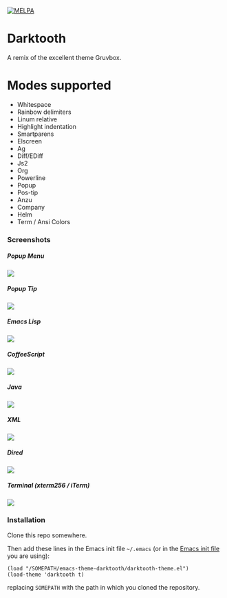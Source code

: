 [![MELPA](http://melpa.org/packages/darktooth-theme-badge.svg)](http://melpa.org/#/darktooth-theme)

# Darktooth

A remix of the excellent theme Gruvbox.

# Modes supported

- Whitespace
- Rainbow delimiters
- Linum relative
- Highlight indentation
- Smartparens
- Elscreen
- Ag
- Diff/EDiff
- Js2
- Org
- Powerline
- Popup
- Pos-tip
- Anzu
- Company
- Helm
- Term / Ansi Colors

### Screenshots

##### Popup Menu

![](darktooth-popup-menu.png)

##### Popup Tip

![](darktooth-popup-tip.png)

##### Emacs Lisp

![](darktooth-emacslisp.png)

##### CoffeeScript

![](darktooth-coffee.png)

##### Java

![](darktooth-java.png)

##### XML

![](darktooth-xml.png)

##### Dired

![](darktooth-dired.png)

##### Terminal (xterm256 / iTerm)

![](darktooth-terminal.png)

### Installation
Clone this repo somewhere.

Then add these lines in the Emacs init file `~/.emacs` (or in the [Emacs init file](http://www.gnu.org/software/emacs/manual/html_node/emacs/Init-File.html) you are using):

    (load "/SOMEPATH/emacs-theme-darktooth/darktooth-theme.el")
    (load-theme 'darktooth t)

replacing `SOMEPATH` with the path in which you cloned the repository.
